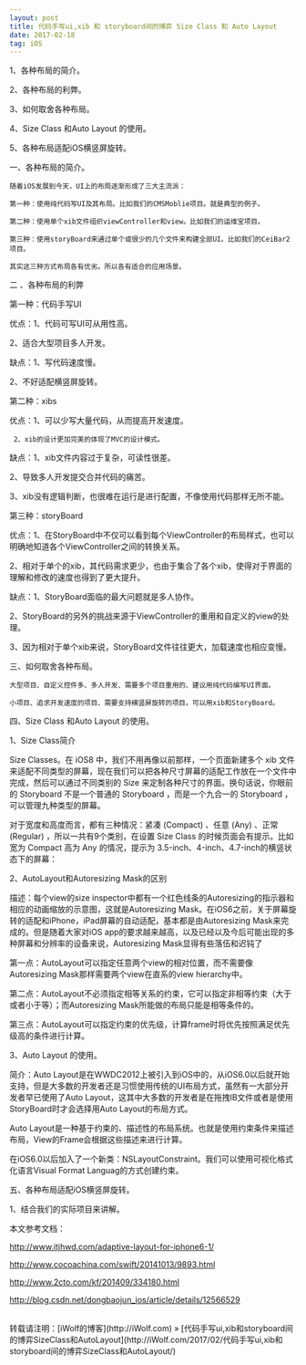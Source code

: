 ```yaml
---
layout: post
title: 代码手写ui,xib 和 storyboard间的博弈 Size Class 和 Auto Layout
date: 2017-02-18
tag: iOS
---
```


1、各种布局的简介。

2、各种布局的利弊。

3、如何取舍各种布局。

4、Size Class 和Auto Layout 的使用。

5、各种布局适配iOS横竖屏旋转。

一、各种布局的简介。

    随着iOS发展到今天，UI上的布局逐渐形成了三大主流派：

    第一种：使用纯代码写UI及其布局。比如我们的CMSMoblie项目。就是典型的例子。

    第二种：使用单个xib文件组织viewController和view。比如我们的运维宝项目。

    第三种：使用storyBoard来通过单个或很少的几个文件来构建全部UI。比如我们的CeiBar2项目。

    其实这三种方式布局各有优劣。所以各有适合的应用场景。

二 、各种布局的利弊

第一种：代码手写UI

优点：1、代码可写UI可从用性高。

2、适合大型项目多人开发。

缺点：1、写代码速度慢。

2、不好适配横竖屏旋转。

第二种：xibs

优点：1、可以少写大量代码，从而提高开发速度。

     2、xib的设计更加完美的体现了MVC的设计模式。

缺点：1、xib文件内容过于复杂，可读性很差。

 2、导致多人开发提交合并代码的痛苦。

 3、xib没有逻辑判断，也很难在运行是进行配置，不像使用代码那样无所不能。

第三种：storyBoard

优点：1、在StoryBoard中不仅可以看到每个ViewController的布局样式，也可以明确地知道各个ViewController之间的转换关系。

2、相对于单个的xib，其代码需求更少，也由于集合了各个xib，使得对于界面的理解和修改的速度也得到了更大提升。

缺点：1、StoryBoard面临的最大问题就是多人协作。

2、StoryBoard的另外的挑战来源于ViewController的重用和自定义的view的处理。

3、因为相对于单个xib来说，StoryBoard文件往往更大，加载速度也相应变慢。

三、如何取舍各种布局。

    大型项目、自定义控件多、多人开发、需要多个项目重用的、建议用纯代码编写UI界面。

    小项目、追求开发速度的项目、需要支持横竖屏旋转的项目。可以用xib和StoryBoard。

四、Size Class 和Auto Layout 的使用。

1、Size Class简介

Size Classes。在 iOS8 中，我们不用再像以前那样，一个页面新建多个 xib 文件来适配不同类型的屏幕，现在我们可以把各种尺寸屏幕的适配工作放在一个文件中完成，然后可以通过不同类别的 Size 来定制各种尺寸的界面。换句话说，你眼前的 Storyboard 不是一个普通的 Storyboard ，而是一个九合一的 Storyboard ，可以管理九种类型的屏幕。

 

对于宽度和高度而言，都有三种情况：紧凑 (Compact) 、任意 (Any) 、正常 (Regular) ，所以一共有9个类别，在设置 Size Class 的时候页面会有提示。比如宽为 Compact 高为 Any 的情况，提示为 3.5-inch、4-inch、4.7-inch的横竖状态下的屏幕：

2、AutoLayout和Autoresizing Mask的区别

描述：每个view的size inspector中都有一个红色线条的Autoresizing的指示器和相应的动画缩放的示意图，这就是Autoresizing Mask。在iOS6之前，关于屏幕旋转的适配和iPhone，iPad屏幕的自动适配，基本都是由Autoresizing Mask来完成的。但是随着大家对iOS app的要求越来越高，以及已经以及今后可能出现的多种屏幕和分辨率的设备来说，Autoresizing Mask显得有些落伍和迟钝了

第一点：AutoLayout可以指定任意两个view的相对位置，而不需要像Autoresizing Mask那样需要两个view在直系的view hierarchy中。

第二点：AutoLayout不必须指定相等关系的约束，它可以指定非相等约束（大于或者小于等）；而Autoresizing Mask所能做的布局只能是相等条件的。

第三点：AutoLayout可以指定约束的优先级，计算frame时将优先按照满足优先级高的条件进行计算。

3、Auto Layout 的使用。

简介：Auto Layout是在WWDC2012上被引入到iOS中的，从iOS6.0以后就开始支持，但是大多数的开发者还是习惯使用传统的UI布局方式，虽然有一大部分开发者早已使用了Auto Layout，这其中大多数的开发者是在拖拽IB文件或者是使用StoryBoard时才会选择用Auto Layout的布局方式。

Auto Layout是一种基于约束的、描述性的布局系统。也就是使用约束条件来描述布局，View的Frame会根据这些描述来进行计算。

在iOS6.0以后加入了一个新类：NSLayoutConstraint。我们可以使用可视化格式化语言Visual Format Languag的方式创建约束。

五、各种布局适配iOS横竖屏旋转。

1、结合我们的实际项目来讲解。

本文参考文档：

http://www.itjhwd.com/adaptive-layout-for-iphone6-1/

http://www.cocoachina.com/swift/20141013/9893.html

http://www.2cto.com/kf/201409/334180.html

http://blog.csdn.net/dongbaojun_ios/article/details/12566529

 
<br>
转载请注明：[iWolf的博客](http://iWolf.com) » [代码手写ui,xib和storyboard间的博弈SizeClass和AutoLayout](http://iWolf.com/2017/02/代码手写ui,xib和storyboard间的博弈SizeClass和AutoLayout/)  



